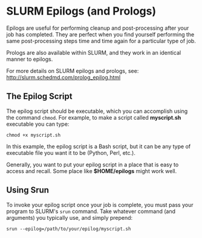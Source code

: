 # SLURM Epilogs (and Prologs)

Epilogs are useful for performing cleanup and post-processing after your job has completed.
They are perfect when you find yourself performing the same post-processing steps time and time 
again for a particular type of job.

Prologs are also available within SLURM, and they work in an identical manner to epilogs. 

For more details on SLURM epilogs and prologs, see: http://slurm.schedmd.com/prolog_epilog.html

## The Epilog Script

The epilog script should be executable, which you can accomplish using the command ```chmod```. For example,
to make a script called **myscript.sh** executable you can type:

	chmod +x myscript.sh

In this example, the epilog script is a Bash script, but it can be any type of executable file you want it to be
(Python, Perl, etc.).

Generally, you want to put your epilog script in a place that is easy to access and recall. Some place like 
**$HOME/epilogs** might work well. 

## Using Srun

To invoke your epilog script once your job is complete, you must pass your program to SLURM's ```srun``` command. Take
whatever command (and arguments) you typically use, and simply prepend: 

	srun --epilog=/path/to/your/epilog/myscript.sh
